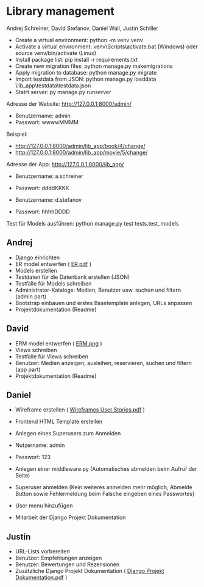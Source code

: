 # Library management

Andrej Schreiner, David Stefanov, Daniel Wall, Justin Schiller

- Create a virtual environment: python -m venv venv
- Activate a virtual environment: venv\Scripts\activate.bat (Windows) oder source venv/bin/activate (Linux)
- Install package list: pip install -r requirements.txt
- Create new migration files: python manage.py makemigrations
- Apply migration to database: python manage.py migrate
- Import testdata from JSON: python manage.py loaddata \lib_app\testdata\testdata.json
- Statrt server: py manage.py runserver

Adresse der Website: http://127.0.0.1:8000/admin/
- Benutzername: admin
- Passwort: wwwwMMMM

Beispiel:
- http://127.0.0.1:8000/admin/lib_app/book/4/change/
- http://127.0.0.1:8000/admin/lib_app/movie/5/change/

Adresse der App: http://127.0.0.1:8000/lib_app/
- Benutzername: a.schreiner
- Passwort: ddddKKKK

- Benutzername: d.stefanov
- Passwort: hhhhDDDD

Test für Models ausführen: python manage.py test tests.test_models

## Andrej
- Django einrichten
- ER model entwerfen ( [ER.pdf](https://github.com/Dave200s1/Whlpf_Django_Project/blob/main/docs/db/ER.pdf) )
- Models erstellen
- Testdaten für die Datenbank erstellen (JSON)
- Testfälle für Models schreiben
- Administrator-Katalogs: Medien, Benutzer usw. suchen und filtern (admin part)
- Bootstrap einbauen und erstes Basetemplate anlegen, URLs anpassen
- Projektdokumentation (Readme)

## David
- ERM model entwerfen  ( [ERM.png](https://github.com/Dave200s1/Whlpf_Django_Project/blob/main/docs/db/ERM.png) )
- Views schreiben
- Testfälle für Views schreiben
- Benutzer: Medien anzeigen, ausleihen, reservieren, suchen und filtern (app part)
- Projektdokumentation (Readme)

## Daniel
- Wireframe erstellen  ( [Wireframes User Stories.pdf](https://github.com/Dave200s1/Whlpf_Django_Project/blob/main/docs/general/Wireframe%20User%20Storys.pdf) )
- Frontend HTML Template erstellen
- Anlegen eines Superusers zum Anmelden
  
- Nutzername: admin
- Passwort: 123
- Anlegen einer middleware.py (Automatisches abmelden beim Aufruf der Seite)
- Superuser anmelden (Kein weiteres anmelden mehr möglich, Abmelde Button sowie Fehlermeldung beim Falsche eingeben eines Passwortes)
- User menu hinzufügen
- Mitarbeit der Django Projekt Dokumentation
## Justin
- URL-Lists vorbereiten
- Benutzer: Empfehlungen anzeigen
- Benutzer: Bewertungen und Rezensionen
- Zusätzliche Django Projekt Dokumentation ( [Django Projekt Dokumentation.pdf](https://github.com/Dave200s1/Whlpf_Django_Project/blob/main/docs/general/Django%20Projekt%20Dokumentation.pdf) )
